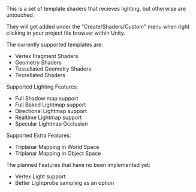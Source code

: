 This is a set of template shaders that recieves lighting, but otherwise are untouched. 

They will get added under the "Create/Shaders/Custom" menu when right clicking in your project file browser within Unity.

The currently supported templates are:
- Vertex Fragment Shaders
- Geometry Shaders
- Tessellated Geometry Shaders
- Tessellated Shaders

Supported Lighting Features:
- Full Shadow map support
- Full Baked Lightmap support
- Directional Lightmap support
- Realtime Lightmap support
- Specular Lightmap Occlusion

Supported Extra Features:
- Triplanar Mapping in World Space
- Triplanar Mapping in Object Space

The planned Features that have no been implemented yet:
- Vertex Light support
- Better Lightprobe sampling as an option

